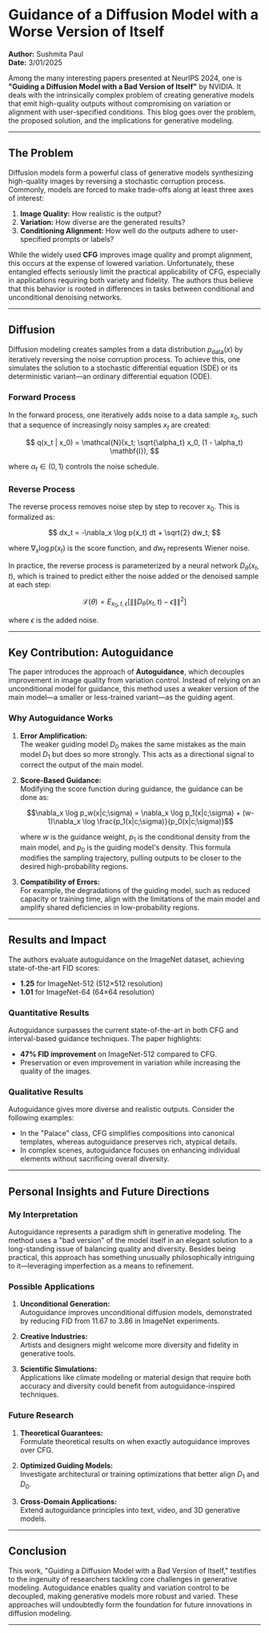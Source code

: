 # Guidance of a Diffusion Model with a Worse Version of Itself

**Author:** Sushmita Paul  
**Date:** 3/01/2025

Among the many interesting papers presented at NeurIPS 2024, one is **"Guiding a Diffusion Model with a Bad Version of Itself"** by NVIDIA. It deals with the intrinsically complex problem of creating generative models that emit high-quality outputs without compromising on variation or alignment with user-specified conditions. This blog goes over the problem, the proposed solution, and the implications for generative modeling.

---

## The Problem

Diffusion models form a powerful class of generative models synthesizing high-quality images by reversing a stochastic corruption process. Commonly, models are forced to make trade-offs along at least three axes of interest:

1. **Image Quality:** How realistic is the output?  
2. **Variation:** How diverse are the generated results?  
3. **Conditioning Alignment:** How well do the outputs adhere to user-specified prompts or labels?  

While the widely used **CFG** improves image quality and prompt alignment, this occurs at the expense of lowered variation. Unfortunately, these entangled effects seriously limit the practical applicability of CFG, especially in applications requiring both variety and fidelity. The authors thus believe that this behavior is rooted in differences in tasks between conditional and unconditional denoising networks.

---

## Diffusion

Diffusion modeling creates samples from a data distribution $p_{\text{data}}(x)$ by iteratively reversing the noise corruption process. To achieve this, one simulates the solution to a stochastic differential equation (SDE) or its deterministic variant—an ordinary differential equation (ODE).

### Forward Process

In the forward process, one iteratively adds noise to a data sample $x_0$, such that a sequence of increasingly noisy samples $x_t$ are created:

$$
q(x_t | x_0) = \mathcal{N}(x_t; \sqrt{\alpha_t} x_0, (1 - \alpha_t) \mathbf{I}),
$$

where $\alpha_t \in (0, 1)$ controls the noise schedule.

### Reverse Process

The reverse process removes noise step by step to recover $x_0$. This is formalized as:

$$
dx_t = -\nabla_x \log p(x_t) dt + \sqrt{2} dw_t,
$$

where $\nabla_x \log p(x_t)$ is the score function, and $dw_t$ represents Wiener noise.

In practice, the reverse process is parameterized by a neural network $D_\theta(x_t, t)$, which is trained to predict either the noise added or the denoised sample at each step:

$$\mathcal{L}(\theta) = E_{x_0,t,\epsilon}[\|\|D_\theta(x_t,t)-\epsilon\|\|^2]$$

where $\epsilon$ is the added noise.

---

## Key Contribution: Autoguidance

The paper introduces the approach of **Autoguidance**, which decouples improvement in image quality from variation control. Instead of relying on an unconditional model for guidance, this method uses a weaker version of the main model—a smaller or less-trained variant—as the guiding agent.

### Why Autoguidance Works

1. **Error Amplification:**  
   The weaker guiding model $D_0$ makes the same mistakes as the main model $D_1$ but does so more strongly. This acts as a directional signal to correct the output of the main model.

2. **Score-Based Guidance:**  
   Modifying the score function during guidance, the guidance can be done as:

   $$\nabla_x \log p_w(x|c;\sigma) = \nabla_x \log p_1(x|c;\sigma) + (w-1)\nabla_x \log \frac{p_1(x|c;\sigma)}{p_0(x|c;\sigma)}$$

   where $w$ is the guidance weight, $p_1$ is the conditional density from the main model, and $p_0$ is the guiding model's density. This formula modifies the sampling trajectory, pulling outputs to be closer to the desired high-probability regions.

3. **Compatibility of Errors:**  
   For example, the degradations of the guiding model, such as reduced capacity or training time, align with the limitations of the main model and amplify shared deficiencies in low-probability regions.

---

## Results and Impact

The authors evaluate autoguidance on the ImageNet dataset, achieving state-of-the-art FID scores:

- **1.25** for ImageNet-512 (512×512 resolution)  
- **1.01** for ImageNet-64 (64×64 resolution)  

### Quantitative Results

Autoguidance surpasses the current state-of-the-art in both CFG and interval-based guidance techniques. The paper highlights:

- **47% FID improvement** on ImageNet-512 compared to CFG.  
- Preservation or even improvement in variation while increasing the quality of the images.

### Qualitative Results

Autoguidance gives more diverse and realistic outputs. Consider the following examples:

- In the "Palace" class, CFG simplifies compositions into canonical templates, whereas autoguidance preserves rich, atypical details.  
- In complex scenes, autoguidance focuses on enhancing individual elements without sacrificing overall diversity.

---

## Personal Insights and Future Directions

### My Interpretation

Autoguidance represents a paradigm shift in generative modeling. The method uses a "bad version" of the model itself in an elegant solution to a long-standing issue of balancing quality and diversity. Besides being practical, this approach has something unusually philosophically intriguing to it—leveraging imperfection as a means to refinement.

### Possible Applications

1. **Unconditional Generation:**  
   Autoguidance improves unconditional diffusion models, demonstrated by reducing FID from 11.67 to 3.86 in ImageNet experiments.

2. **Creative Industries:**  
   Artists and designers might welcome more diversity and fidelity in generative tools.

3. **Scientific Simulations:**  
   Applications like climate modeling or material design that require both accuracy and diversity could benefit from autoguidance-inspired techniques.

### Future Research

1. **Theoretical Guarantees:**  
   Formulate theoretical results on when exactly autoguidance improves over CFG.

2. **Optimized Guiding Models:**  
   Investigate architectural or training optimizations that better align $D_1$ and $D_0$.

3. **Cross-Domain Applications:**  
   Extend autoguidance principles into text, video, and 3D generative models.

---

## Conclusion

This work, "Guiding a Diffusion Model with a Bad Version of Itself," testifies to the ingenuity of researchers tackling core challenges in generative modeling. Autoguidance enables quality and variation control to be decoupled, making generative models more robust and varied. These approaches will undoubtedly form the foundation for future innovations in diffusion modeling.

---
